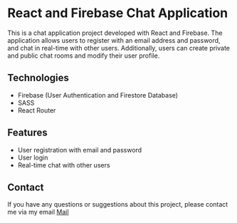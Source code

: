 # React and Firebase Chat Application

This is a chat application project developed with React and Firebase. The application allows users to register with an email address and password, and chat in real-time with other users. Additionally, users can create private and public chat rooms and modify their user profile.

## Technologies

- Firebase (User Authentication and Firestore Database)
- SASS
- React Router

## Features
- User registration with email and password
- User login
- Real-time chat with other users

## Contact
If you have any questions or suggestions about this project, please contact me via my email [Mail](mailto:davidrequeno52@gmail.com)